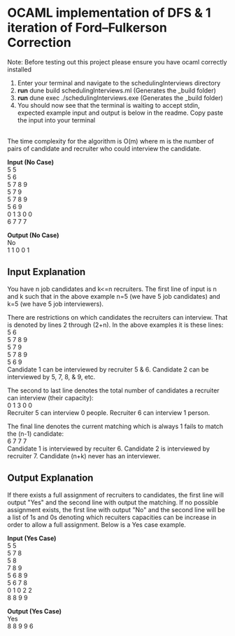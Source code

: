# OCAML implementation of DFS & 1 iteration of Ford–Fulkerson Correction #

Note: Before testing out this project please ensure you have ocaml correctly 
installed

1. Enter your terminal and navigate to the schedulingInterviews directory
2. **run** dune build schedulingInterviews.ml (Generates the _build folder)
3. **run** dune exec ./schedulingInterviews.exe (Generates the _build folder)
4. You should now see that the terminal is waiting to accept stdin, expected
example input and output is below in the readme.  Copy paste the input into
your terminal
<br />
The time complexity for the algorithm is O(m) where m is the number of pairs 
of candidate and recruiter who could interview the candidate.
<br />

**Input (No Case)**<br />
5 5<br />
5 6<br />
5 7 8 9<br />
5 7 9<br />
5 7 8 9<br />
5 6 9<br />
0 1 3 0 0<br />
6 7 7 7<br />

**Output (No Case)**<br />
No<br />
1 1 0 0 1<br />

## Input Explanation<br />
You have n job candidates and k<=n recruiters.  The first line of input is n 
and k such that in the above example n=5 (we have 5 job candidates) and
k=5 (we have 5 job interviewers).

There are restrictions on which candidates the recruiters can interview. That
is denoted by lines 2 through (2+n).  In the above examples it is these lines:<br />
5 6<br />
5 7 8 9<br />
5 7 9<br />
5 7 8 9<br />
5 6 9<br />
Candidate 1 can be interviewed by recruiter 5 & 6. Candidate 2 can be
interviewed by 5, 7, 8, & 9, etc.

The second to last line denotes the total number of candidates a recruiter can
interview (their capacity):<br />
0 1 3 0 0<br />
Recruiter 5 can interview 0 people.  Recruiter 6 can interview 1 person.

The final line denotes the current matching which is always 1 fails to match 
the (n-1) candidate:<br />
6 7 7 7<br />
Candidate 1 is interviewed by recuiter 6. Candidate 2 is interviewed by 
recruiter 7.  Candidate (n+k) never has an interviewer.

## Output Explanation<br />
If there exists a full assignment of recruiters to candidates, the first line
will output "Yes" and the second line with output the matching.  If no possible
assignment exists, the first line with output "No" and the second line will be
a list of 1s and 0s denoting which recuiters capacities can be increase in order
to allow a full assignment.  Below is a Yes case example.

**Input (Yes Case)**<br />
5 5<br />
5 7 8<br />
5 8<br />
7 8 9<br />
5 6 8 9<br />
5 6 7 8<br />
0 1 0 2 2<br />
8 8 9 9<br />

**Output (Yes Case)**<br />
Yes<br />
8 8 9 9 6<br />